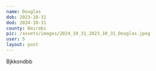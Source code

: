 ```yaml
---
name: Douglas
dob: 2023-10-31
dod: 2024-10-31
county: Nairobi
pic: /assets/images/2024_10_31_2023_10_31_Douglas.jpeg
user: 5
layout: post
---
```

<p class='py-2'>Bjkkondbb </p>
